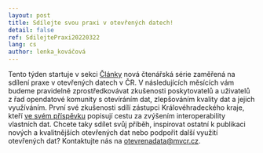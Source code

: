 ```yaml
---
layout: post
title: Sdílejte svou praxi v otevřených datech!
detail: false
ref: SdilejtePraxi20220322
lang: cs
author: lenka_kováčová
---
```


Tento týden startuje v sekci [Články] nová čtenářská série zaměřená na sdílení praxe v otevřených datech v ČR.
V následujících měsících vám budeme pravidelně zprostředkovávat zkušenosti poskytovatelů a uživatelů z řad opendatové komunity s otevíráním dat, zlepšováním kvality dat a jejich využíváním. 
První své zkušenosti sdílí zástupci Královéhradeckého kraje, kteří [ve svém příspěvku] popisují cestu za zvýšením interoperability vlastních dat.
Chcete taky sdílet svůj příběh, inspirovat ostatní k publikaci nových a kvalitnějších otevřených dat nebo podpořit další využití otevřených dat? 
Kontaktujte nás na [otevrenadata@mvcr.cz]. 

[Články]: /články/ "Články"
[ve svém příspěvku]: https://data.gov.cz/%C4%8Dl%C3%A1nky/s%C3%A9rie-praxe-otev%C5%99en%C3%BDch-dat-v-%C4%8Dr-data-kr%C3%A1lov%C3%A9hradeck%C3%A9ho-kraje-a-interoperabilita "Data KHK a interoperabilita"
[otevrenadata@mvcr.cz]: mailto:otevrenadata@mvcr.cz "E-mail otevřených dat"
